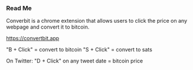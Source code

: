 ### Read Me

Converbit is a chrome extension that allows users to click the price on any webpage and convert it to bitcoin.

https://convertbit.app

"B + Click" = convert to bitcoin
"S + Click" = convert to sats

On Twitter:
"D + Click" on any tweet date = bitcoin price
